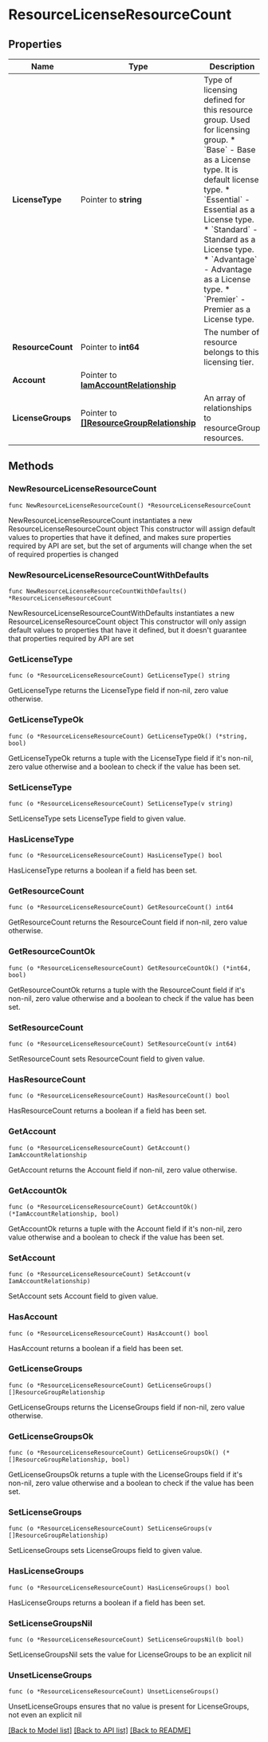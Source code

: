 # ResourceLicenseResourceCount

## Properties

Name | Type | Description | Notes
------------ | ------------- | ------------- | -------------
**LicenseType** | Pointer to **string** | Type of licensing defined for this resource group. Used for licensing group. * &#x60;Base&#x60; - Base as a License type. It is default license type. * &#x60;Essential&#x60; - Essential as a License type. * &#x60;Standard&#x60; - Standard as a License type. * &#x60;Advantage&#x60; - Advantage as a License type. * &#x60;Premier&#x60; - Premier as a License type. | [optional] [readonly] [default to "Base"]
**ResourceCount** | Pointer to **int64** | The number of resource belongs to this licensing tier. | [optional] [readonly] 
**Account** | Pointer to [**IamAccountRelationship**](iam.Account.Relationship.md) |  | [optional] 
**LicenseGroups** | Pointer to [**[]ResourceGroupRelationship**](resource.Group.Relationship.md) | An array of relationships to resourceGroup resources. | [optional] [readonly] 

## Methods

### NewResourceLicenseResourceCount

`func NewResourceLicenseResourceCount() *ResourceLicenseResourceCount`

NewResourceLicenseResourceCount instantiates a new ResourceLicenseResourceCount object
This constructor will assign default values to properties that have it defined,
and makes sure properties required by API are set, but the set of arguments
will change when the set of required properties is changed

### NewResourceLicenseResourceCountWithDefaults

`func NewResourceLicenseResourceCountWithDefaults() *ResourceLicenseResourceCount`

NewResourceLicenseResourceCountWithDefaults instantiates a new ResourceLicenseResourceCount object
This constructor will only assign default values to properties that have it defined,
but it doesn't guarantee that properties required by API are set

### GetLicenseType

`func (o *ResourceLicenseResourceCount) GetLicenseType() string`

GetLicenseType returns the LicenseType field if non-nil, zero value otherwise.

### GetLicenseTypeOk

`func (o *ResourceLicenseResourceCount) GetLicenseTypeOk() (*string, bool)`

GetLicenseTypeOk returns a tuple with the LicenseType field if it's non-nil, zero value otherwise
and a boolean to check if the value has been set.

### SetLicenseType

`func (o *ResourceLicenseResourceCount) SetLicenseType(v string)`

SetLicenseType sets LicenseType field to given value.

### HasLicenseType

`func (o *ResourceLicenseResourceCount) HasLicenseType() bool`

HasLicenseType returns a boolean if a field has been set.

### GetResourceCount

`func (o *ResourceLicenseResourceCount) GetResourceCount() int64`

GetResourceCount returns the ResourceCount field if non-nil, zero value otherwise.

### GetResourceCountOk

`func (o *ResourceLicenseResourceCount) GetResourceCountOk() (*int64, bool)`

GetResourceCountOk returns a tuple with the ResourceCount field if it's non-nil, zero value otherwise
and a boolean to check if the value has been set.

### SetResourceCount

`func (o *ResourceLicenseResourceCount) SetResourceCount(v int64)`

SetResourceCount sets ResourceCount field to given value.

### HasResourceCount

`func (o *ResourceLicenseResourceCount) HasResourceCount() bool`

HasResourceCount returns a boolean if a field has been set.

### GetAccount

`func (o *ResourceLicenseResourceCount) GetAccount() IamAccountRelationship`

GetAccount returns the Account field if non-nil, zero value otherwise.

### GetAccountOk

`func (o *ResourceLicenseResourceCount) GetAccountOk() (*IamAccountRelationship, bool)`

GetAccountOk returns a tuple with the Account field if it's non-nil, zero value otherwise
and a boolean to check if the value has been set.

### SetAccount

`func (o *ResourceLicenseResourceCount) SetAccount(v IamAccountRelationship)`

SetAccount sets Account field to given value.

### HasAccount

`func (o *ResourceLicenseResourceCount) HasAccount() bool`

HasAccount returns a boolean if a field has been set.

### GetLicenseGroups

`func (o *ResourceLicenseResourceCount) GetLicenseGroups() []ResourceGroupRelationship`

GetLicenseGroups returns the LicenseGroups field if non-nil, zero value otherwise.

### GetLicenseGroupsOk

`func (o *ResourceLicenseResourceCount) GetLicenseGroupsOk() (*[]ResourceGroupRelationship, bool)`

GetLicenseGroupsOk returns a tuple with the LicenseGroups field if it's non-nil, zero value otherwise
and a boolean to check if the value has been set.

### SetLicenseGroups

`func (o *ResourceLicenseResourceCount) SetLicenseGroups(v []ResourceGroupRelationship)`

SetLicenseGroups sets LicenseGroups field to given value.

### HasLicenseGroups

`func (o *ResourceLicenseResourceCount) HasLicenseGroups() bool`

HasLicenseGroups returns a boolean if a field has been set.

### SetLicenseGroupsNil

`func (o *ResourceLicenseResourceCount) SetLicenseGroupsNil(b bool)`

 SetLicenseGroupsNil sets the value for LicenseGroups to be an explicit nil

### UnsetLicenseGroups
`func (o *ResourceLicenseResourceCount) UnsetLicenseGroups()`

UnsetLicenseGroups ensures that no value is present for LicenseGroups, not even an explicit nil

[[Back to Model list]](../README.md#documentation-for-models) [[Back to API list]](../README.md#documentation-for-api-endpoints) [[Back to README]](../README.md)


